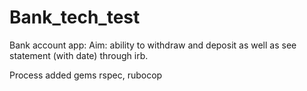 # Bank_tech_test
Bank account app: 
Aim: ability to withdraw and deposit as well as see statement (with date) through irb.

Process added gems rspec, rubocop
